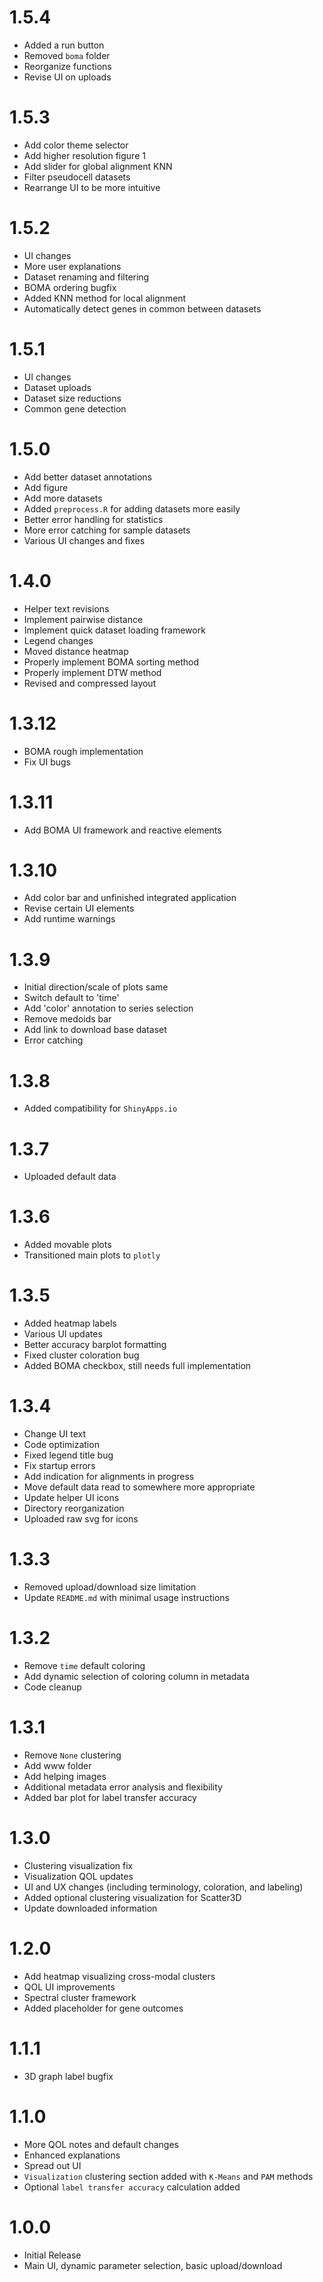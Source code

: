 # 1.5.4
- Added a run button
- Removed `boma` folder
- Reorganize functions
- Revise UI on uploads

# 1.5.3
- Add color theme selector
- Add higher resolution figure 1
- Add slider for global alignment KNN
- Filter pseudocell datasets
- Rearrange UI to be more intuitive

# 1.5.2
- UI changes
- More user explanations
- Dataset renaming and filtering
- BOMA ordering bugfix
- Added KNN method for local alignment
- Automatically detect genes in common between datasets

# 1.5.1
- UI changes
- Dataset uploads
- Dataset size reductions
- Common gene detection

# 1.5.0
- Add better dataset annotations
- Add figure
- Add more datasets
- Added `preprocess.R` for adding datasets more easily
- Better error handling for statistics
- More error catching for sample datasets
- Various UI changes and fixes

# 1.4.0
- Helper text revisions
- Implement pairwise distance
- Implement quick dataset loading framework
- Legend changes
- Moved distance heatmap
- Properly implement BOMA sorting method
- Properly implement DTW method
- Revised and compressed layout

# 1.3.12
- BOMA rough implementation
- Fix UI bugs

# 1.3.11
- Add BOMA UI framework and reactive elements

# 1.3.10
- Add color bar and unfinished integrated application
- Revise certain UI elements
- Add runtime warnings

# 1.3.9
- Initial direction/scale of plots same
- Switch default to 'time'
- Add 'color' annotation to series selection
- Remove medoids bar
- Add link to download base dataset
- Error catching

# 1.3.8
- Added compatibility for `ShinyApps.io`

# 1.3.7
- Uploaded default data

# 1.3.6
- Added movable plots
- Transitioned main plots to `plotly`

# 1.3.5
- Added heatmap labels
- Various UI updates
- Better accuracy barplot formatting
- Fixed cluster coloration bug
- Added BOMA checkbox, still needs full implementation

# 1.3.4
- Change UI text
- Code optimization
- Fixed legend title bug
- Fix startup errors
- Add indication for alignments in progress
- Move default data read to somewhere more appropriate
- Update helper UI icons
- Directory reorganization
- Uploaded raw svg for icons

# 1.3.3
- Removed upload/download size limitation
- Update `README.md` with minimal usage instructions

# 1.3.2
- Remove `time` default coloring
- Add dynamic selection of coloring column in metadata
- Code cleanup

# 1.3.1
- Remove `None` clustering
- Add www folder
- Add helping images
- Additional metadata error analysis and flexibility
 - Added bar plot for label transfer accuracy

# 1.3.0
- Clustering visualization fix
- Visualization QOL updates
- UI and UX changes (including terminology, coloration, and labeling)
- Added optional clustering visualization for Scatter3D
- Update downloaded information

# 1.2.0
- Add heatmap visualizing cross-modal clusters
- QOL UI improvements
- Spectral cluster framework
- Added placeholder for gene outcomes

# 1.1.1
- 3D graph label bugfix

# 1.1.0
- More QOL notes and default changes
- Enhanced explanations
- Spread out UI
- `Visualization` clustering section added with `K-Means` and `PAM` methods
- Optional `label transfer accuracy` calculation added

# 1.0.0
- Initial Release
- Main UI, dynamic parameter selection, basic upload/download
